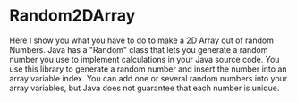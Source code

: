 Random2DArray
=============

Here I show you what you have to do to make a 2D Array out of random Numbers. Java has a "Random" class that lets you generate a random number you use to implement calculations in your Java source code. You use this library to generate a random number and insert the number into an array variable index. You can add one or several random numbers into your array variables, but Java does not guarantee that each number is unique.
